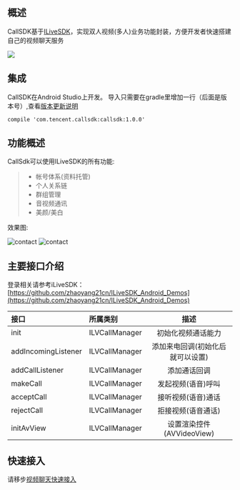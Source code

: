 ## 概述

CallSDK基于[ILiveSDK](https://github.com/zhaoyang21cn/ILiveSDK_Android_Demos)，实现双人视频(多人)业务功能封装，方便开发者快速搭建自己的视频聊天服务

![](https://zhaoyang21cn.github.io/ilivesdk_help/readme_img/gg.png)



## 集成
CallSDK在Android Studio上开发。 导入只需要在gradle里增加一行（后面是版本号）,查看[版本更新说明](./doc/release.md)

```
compile 'com.tencent.callsdk:callsdk:1.0.0'
```

## 功能概述

CallSdk可以使用ILiveSDK的所有功能:
>* 帐号体系(资料托管)
>* 个人关系链
>* 群组管理
>* 音视频通讯
>* 美颜/美白

效果图:

![contact](https://zhaoyang21cn.github.io/ilivesdk_help/readme_img/contact.png)
![contact](https://zhaoyang21cn.github.io/ilivesdk_help/readme_img/call.png)

## 主要接口介绍

登录相关请参考iLiveSDK：[https://github.com/zhaoyang21cn/ILiveSDK_Android_Demos](https://github.com/zhaoyang21cn/ILiveSDK_Android_Demos)

接口|所属类别|描述
:--|:--|:--:
init|ILVCallManager|初始化视频通话能力
addIncomingListener|ILVCallManager|添加来电回调(初始化后就可以设置)
addCallListener|ILVCallManager|添加通话回调
makeCall|ILVCallManager|发起视频(语音)呼叫
acceptCall|ILVCallManager|接听视频(语音)通话
rejectCall|ILVCallManager|拒接视频(语音通话)
initAvView|ILVCallManager|设置渲染控件(AVVideoView)

## 快速接入
请移步[视频聊天快速接入](./doc/helloworld.md)
